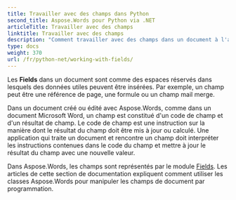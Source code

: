 ```yaml
---
title: Travailler avec des champs dans Python
second_title: Aspose.Words pour Python via .NET
articleTitle: Travailler avec des champs
linktitle: Travailler avec des champs
description: "Comment travailler avec des champs dans un document à l'aide de Python."
type: docs
weight: 370
url: /fr/python-net/working-with-fields/
---
```


Les **Fields** dans un document sont comme des espaces réservés dans lesquels des données utiles peuvent être insérées. Par exemple, un champ peut être une référence de page, une formule ou un champ mail merge.

Dans un document créé ou édité avec Aspose.Words, comme dans un document Microsoft Word, un champ est constitué d'un code de champ et d'un résultat de champ. Le code de champ est une instruction sur la manière dont le résultat du champ doit être mis à jour ou calculé. Une application qui traite un document et rencontre un champ doit interpréter les instructions contenues dans le code du champ et mettre à jour le résultat du champ avec une nouvelle valeur.

Dans Aspose.Words, les champs sont représentés par le module [Fields](https://reference.aspose.com/words/python-net/aspose.words.fields/). Les articles de cette section de documentation expliquent comment utiliser les classes Aspose.Words pour manipuler les champs de document par programmation.